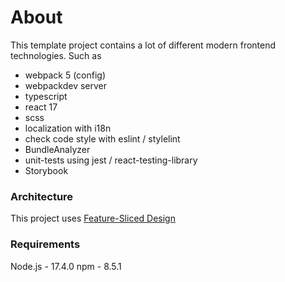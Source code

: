 # About 
This template project contains a lot of different modern frontend technologies. 
Such as 
- webpack 5 (config)
- webpackdev server
- typescript
- react 17 
- scss 
- localization with i18n
- check code style with eslint / stylelint
- BundleAnalyzer
- unit-tests using jest / react-testing-library
- Storybook

### Architecture 
This project uses [Feature-Sliced Design](https://feature-sliced.design/ru/)

### Requirements
Node.js - 17.4.0
npm  - 8.5.1
